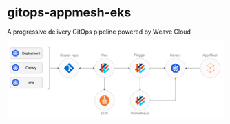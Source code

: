 # gitops-appmesh-eks

A progressive delivery GitOps pipeline powered by Weave Cloud

![GitOps overview diagram](https://raw.githubusercontent.com/weaveworks-experiments/gitops-appmesh-eks/master/docs/diagrams/weave-cloud-appmesh-eks.png)

